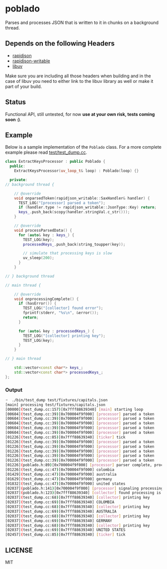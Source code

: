 # poblado

Parses and processes JSON that is written to it in chunks on a background thread.

## Depends on the following Headers

- [rapidjson](https://github.com/Tencent/rapidjson)
- [rapidjson-writable](https://github.com/nodesource/rapidjson-writable)
- [libuv](https://github.com/libuv/libuv)

Make sure you are including all those headers when building and in the case of libuv you need to either link to the
libuv library as well or make it part of your build.

## Status

Functional API, still untested, for now **use at your own risk, tests coming soon :)**.

## Example

Below is a sample implementation of the `Poblado` class. For a more complete example please read
[test/test_dump.cc](test/test_dump.cc).

```cc
class ExtractKeysProcessor : public Poblado {
  public:
    ExtractKeysProcessor(uv_loop_t& loop) : Poblado(loop) {}

  private:
// background thread {

    // @override
    void onparsedToken(rapidjson_writable::SaxHandler& handler) {
      TEST_LOG("[processor] parsed a token");
      if (handler.type != rapidjson_writable::JsonType::Key) return;
      keys_.push_back(scopy(handler.stringVal.c_str()));
    }

    // @override
    void processParsedData() {
      for (auto& key : keys_) {
        TEST_LOG(key);
        processedKeys_.push_back(string_toupper(key));

        // simulate that processing keys is slow
        uv_sleep(200);
      }
    }

// } background thread

// main thread {

    // @override
    void onprocessingComplete() {
      if (hasError()) {
        TEST_LOG("[collector] found error");
        fprintf(stderr, "%s\n", &error());
        return;
      }

      for (auto& key : processedKeys_) {
        TEST_LOG("[collector] printing key");
        TEST_LOG(key);
      }
    }

// } main thread

    std::vector<const char*> keys_;
    std::vector<const char*> processedKeys_;
};
```

### Output

```sh
➝  ./bin/test_dump test/fixtures/capitals.json
[main] processing test/fixtures/capitals.json
[00000](test_dump.cc:157)[0x7fff88639340] [main] starting loop
[00604](test_dump.cc:39)[0x700004f9f000] [processor] parsed a token
[00604](test_dump.cc:39)[0x700004f9f000] [processor] parsed a token
[00604](test_dump.cc:39)[0x700004f9f000] [processor] parsed a token
[00604](test_dump.cc:39)[0x700004f9f000] [processor] parsed a token
[00604](test_dump.cc:39)[0x700004f9f000] [processor] parsed a token
[01226](test_dump.cc:85)[0x7fff88639340] [ticker] tick
[01226](test_dump.cc:39)[0x700004f9f000] [processor] parsed a token
[01226](test_dump.cc:39)[0x700004f9f000] [processor] parsed a token
[01226](test_dump.cc:39)[0x700004f9f000] [processor] parsed a token
[01226](test_dump.cc:39)[0x700004f9f000] [processor] parsed a token
[01226](test_dump.cc:39)[0x700004f9f000] [processor] parsed a token
[01226](poblado.h:89)[0x700004f9f000] [processor] parser complete, processing ...
[01226](test_dump.cc:47)[0x700004f9f000] colombia
[01429](test_dump.cc:47)[0x700004f9f000] australia
[01629](test_dump.cc:47)[0x700004f9f000] germany
[01832](test_dump.cc:47)[0x700004f9f000] united states
[02037](poblado.h:141)[0x700004f9f000] [processor] signaling processing is complete
[02037](poblado.h:123)[0x7fff88639340] [collector] found processing is complete, reading results
[02037](test_dump.cc:68)[0x7fff88639340] [collector] printing key
[02037](test_dump.cc:69)[0x7fff88639340] COLOMBIA
[02037](test_dump.cc:68)[0x7fff88639340] [collector] printing key
[02037](test_dump.cc:69)[0x7fff88639340] AUSTRALIA
[02037](test_dump.cc:68)[0x7fff88639340] [collector] printing key
[02037](test_dump.cc:69)[0x7fff88639340] GERMANY
[02037](test_dump.cc:68)[0x7fff88639340] [collector] printing key
[02037](test_dump.cc:69)[0x7fff88639340] UNITED STATES
[02457](test_dump.cc:85)[0x7fff88639340] [ticker] tick
```

## LICENSE

MIT
